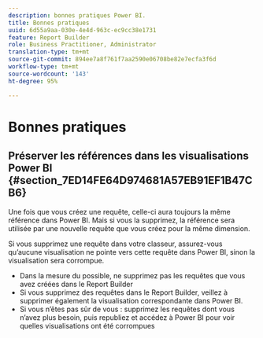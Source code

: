 ```yaml
---
description: bonnes pratiques Power BI.
title: Bonnes pratiques
uuid: 6d55a9aa-030e-4e4d-963c-ec9cc38e1731
feature: Report Builder
role: Business Practitioner, Administrator
translation-type: tm+mt
source-git-commit: 894ee7a8f761f7aa2590e06708be82e7ecfa3f6d
workflow-type: tm+mt
source-wordcount: '143'
ht-degree: 95%

---
```



# Bonnes pratiques

## Préserver les références dans les visualisations Power BI {#section_7ED14FE64D974681A57EB91EF1B47CB6}

Une fois que vous créez une requête, celle-ci aura toujours la même référence dans Power BI. Mais si vous la supprimez, la référence sera utilisée par une nouvelle requête que vous créez pour la même dimension.

Si vous supprimez une requête dans votre classeur, assurez-vous qu’aucune visualisation ne pointe vers cette requête dans Power BI, sinon la visualisation sera corrompue.

* Dans la mesure du possible, ne supprimez pas les requêtes que vous avez créées dans le Report Builder
* Si vous supprimez des requêtes dans le Report Builder, veillez à supprimer également la visualisation correspondante dans Power BI.
* Si vous n’êtes pas sûr de vous : supprimez les requêtes dont vous n’avez plus besoin, puis republiez et accédez à Power BI pour voir quelles visualisations ont été corrompues

